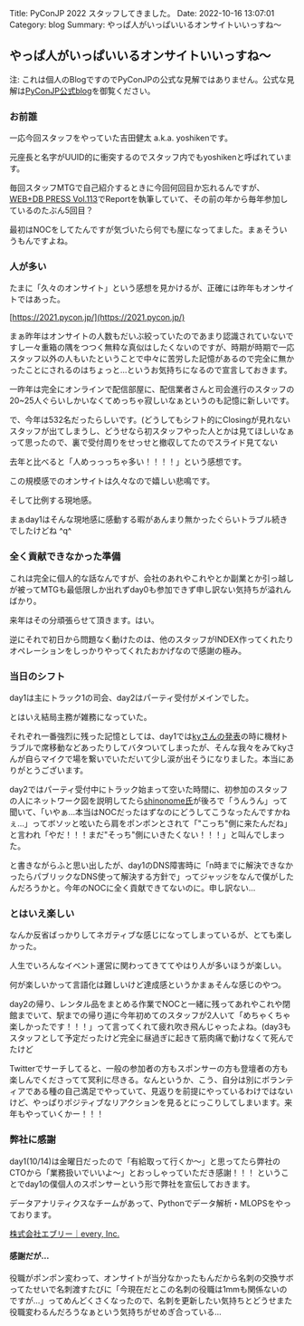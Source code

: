 Title: PyConJP 2022 スタッフしてきました。
Date: 2022-10-16 13:07:01
Category: blog
Summary: やっぱ人がいっぱいいるオンサイトいいっすね～

## やっぱ人がいっぱいいるオンサイトいいっすね～

注: これは個人のBlogですのでPyConJPの公式な見解ではありません。公式な見解は[PyConJP公式blog](https://pyconjp.blogspot.com/)を御覧ください。

### お前誰

一応今回スタッフをやっていた吉田健太 a.k.a. yoshikenです。

元座長と名字がUUID的に衝突するのでスタッフ内でもyoshikenと呼ばれています。

毎回スタッフMTGで自己紹介するときに今回何回目か忘れるんですが、[WEB+DB PRESS Vol.113](https://gihyo.jp/magazine/wdpress/archive/2019/vol113)でReportを執筆していて、その前の年から毎年参加しているのたぶん5回目？

最初はNOCをしてたんですが気づいたら何でも屋になってました。まぁそういうもんですよね。

### 人が多い

たまに「久々のオンサイト」という感想を見かけるが、正確には昨年もオンサイトではあった。

[https://2021.pycon.jp/](https://2021.pycon.jp/)

まぁ昨年はオンサイトの人数もだいぶ絞っていたのであまり認識されていないですし一々重箱の隅をつつく無粋な真似はしたくないのですが、時期が時期で一応スタッフ以外の人もいたということで中々に苦労した記憶があるので完全に無かったことにされるのはちょっと…というお気持ちになるので宣言しておきます。

一昨年は完全にオンラインで配信部屋に、配信業者さんと司会進行のスタッフの20~25人ぐらいしかいなくてめっちゃ寂しいなぁというのも記憶に新しいです。

で、今年は532名だったらしいです。(どうしてもシフト的にClosingが見れないスタッフが出てしまうし、どうせなら初スタッフやった人とかは見てほしいなぁって思ったので、裏で受付周りをせっせと撤収してたのでスライド見てない

去年と比べると「人めっっっちゃ多い！！！！」という感想です。

この規模感でのオンサイトは久々なので嬉しい悲鳴です。

そして比例する現地感。

まぁday1はそんな現地感に感動する暇があんまり無かったぐらいトラブル続きでしたけどね ^q^

### 全く貢献できなかった準備

これは完全に個人的な話なんですが、会社のあれやこれやとか副業とか引っ越しが被ってMTGも最低限しか出れずday0も参加できず申し訳ない気持ちが溢れんばかり。

来年はその分頑張らせて頂きます。はい。

逆にそれで初日から問題なく動けたのは、他のスタッフがINDEX作ってくれたりオペレーションをしっかりやってくれたおかげなので感謝の極み。

### 当日のシフト

day1は主にトラック1の司会、day2はパーティ受付がメインでした。

とはいえ結局主務が雑務になっていた。

それぞれ一番強烈に残った記憶としては、day1では[kyさんの発表](https://2022.pycon.jp/timetable?id=JDAAHW)の時に機材トラブルで席移動などあったりしてバタついてしまったが、そんな我々をみてkyさんが自らマイクで場を繋いでいただいて少し涙が出そうになりました。本当にありがとうございます。

day2ではパーティ受付中にトラック始まって空いた時間に、初参加のスタッフの人にネットワーク図を説明してたら[shinonome氏](https://twitter.com/H_Shinonome)が後ろで「うんうん」って聞いて、「いやぁ…本当はNOCだったはずなのにどうしてこうなったんですかねぇ…」ってボソッと呟いたら肩をポンポンとされて「"こっち"側に来たんだね」と言われ「やだ！！！まだ"そっち"側にいきたくない！！！」と叫んでしまった。

と書きながらふと思い出したが、day1のDNS障害時に「n時までに解決できなかったらパブリックなDNS使って解決する方針で」ってジャッジをなんで僕がしたんだろうかと。今年のNOCに全く貢献できてないのに。申し訳ない…

### とはいえ楽しい

なんか反省ばっかりしてネガティブな感じになってしまっているが、とても楽しかった。

人生でいろんなイベント運営に関わってきててやはり人が多いほうが楽しい。

何が楽しいかって言語化は難しいけど達成感というかまぁそんな感じのやつ。

day2の帰り、レンタル品をまとめる作業でNOCと一緒に残ってあれやこれや閉館までいて、駅までの帰り道に今年初めてのスタッフが2人いて「めちゃくちゃ楽しかったです！！！」って言ってくれて疲れ吹き飛んじゃったよね。(day3もスタッフとして予定だったけど完全に昼過ぎに起きて筋肉痛で動けなくて死んでたけど

Twitterでサーチしてると、一般の参加者の方もスポンサーの方も登壇者の方も楽しんでくださってて冥利に尽きる。なんというか、こう、自分は別にボランティアである種の自己満足でやっていて、見返りを前提にやっているわけではないけど、やっぱりポジティブなリアクションを見るとにっこりしてしまいます。来年もやっていくかー！！！

### 弊社に感謝

day1(10/14)は金曜日だったので「有給取って行くか～」と思ってたら弊社のCTOから「業務扱いでいいよ～」とおっしゃっていただき感謝！！！
ということでday1の僕個人のスポンサーという形で弊社を宣伝しておきます。

データアナリティクスなチームがあって、Pythonでデータ解析・MLOPSをやっております。

[株式会社エブリー｜every, Inc.](https://corp.every.tv/)

#### 感謝だが…

役職がポンポン変わって、オンサイトが当分なかったもんだから名刺の交換サボってたせいで名刺渡すたびに「今現在だとこの名刺の役職は1mmも関係ないのですが…」ってめんどくさくなったので、名刺を更新したい気持ちとどうせまた役職変わるんだろうなぁという気持ちがせめぎ合っている…
